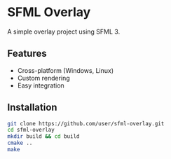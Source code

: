 # SFML Overlay

A simple overlay project using SFML 3.

## Features
- Cross-platform (Windows, Linux)
- Custom rendering
- Easy integration

## Installation
```bash
git clone https://github.com/user/sfml-overlay.git
cd sfml-overlay
mkdir build && cd build
cmake ..
make
